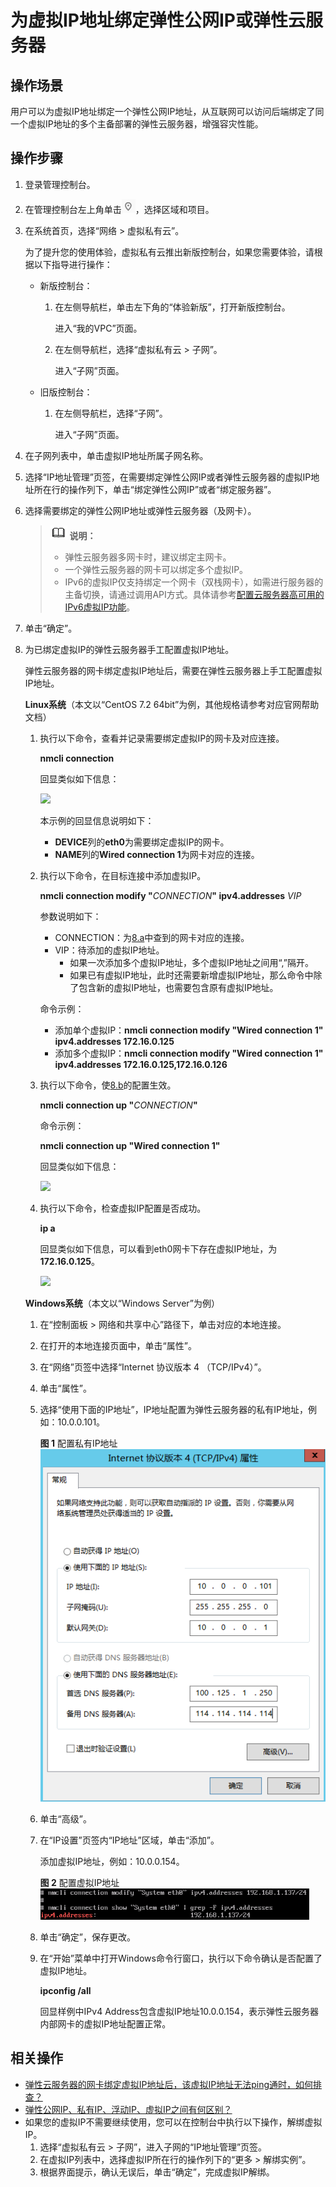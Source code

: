 # 为虚拟IP地址绑定弹性公网IP或弹性云服务器<a name="zh-cn_topic_0067802474"></a>

## 操作场景<a name="section20365067202535"></a>

用户可以为虚拟IP地址绑定一个弹性公网IP地址，从互联网可以访问后端绑定了同一个虚拟IP地址的多个主备部署的弹性云服务器，增强容灾性能。

## 操作步骤<a name="section1458836202535"></a>

1.  登录管理控制台。


1.  在管理控制台左上角单击![](figures/icon-region.png)，选择区域和项目。
2.  在系统首页，选择“网络 \> 虚拟私有云”。

    为了提升您的使用体验，虚拟私有云推出新版控制台，如果您需要体验，请根据以下指导进行操作：

    -   新版控制台：
        1.  在左侧导航栏，单击左下角的“体验新版”，打开新版控制台。

            进入“我的VPC”页面。

        2.  在左侧导航栏，选择“虚拟私有云 \> 子网”。

            进入“子网”页面。

    -   旧版控制台：
        1.  在左侧导航栏，选择“子网”。

            进入“子网”页面。




1.  在子网列表中，单击虚拟IP地址所属子网名称。
2.  选择“IP地址管理”页签，在需要绑定弹性公网IP或者弹性云服务器的虚拟IP地址所在行的操作列下，单击“绑定弹性公网IP”或者“绑定服务器”。
3.  选择需要绑定的弹性公网IP地址或弹性云服务器（及网卡）。

    >![](public_sys-resources/icon-note.gif) **说明：** 
    >-   弹性云服务器多网卡时，建议绑定主网卡。
    >-   一个弹性云服务器的网卡可以绑定多个虚拟IP。
    >-   IPv6的虚拟IP仅支持绑定一个网卡（双栈网卡），如需进行服务器的主备切换，请通过调用API方式。具体请参考[配置云服务器高可用的IPv6虚拟IP功能](https://support.huaweicloud.com/api-vpc/vpc_apieg_0006.html)。

4.  单击“确定”。

1.  为已绑定虚拟IP的弹性云服务器手工配置虚拟IP地址。

    弹性云服务器的网卡绑定虚拟IP地址后，需要在弹性云服务器上手工配置虚拟IP地址。

    **Linux系统**（本文以“CentOS 7.2 64bit”为例，其他规格请参考对应官网帮助文档）

    1.  <a name="li528316578916"></a>执行以下命令，查看并记录需要绑定虚拟IP的网卡及对应连接。

        **nmcli connection**

        回显类似如下信息：

        ![](figures/zh-cn_image_0000001281210233.png)

        本示例的回显信息说明如下：

        -   **DEVICE**列的**eth0**为需要绑定虚拟IP的网卡。
        -   **NAME**列的**Wired connection 1**为网卡对应的连接。

    2.  <a name="li20283257695"></a>执行以下命令，在目标连接中添加虚拟IP。

        **nmcli connection modify "**_CONNECTION_**" ipv4.addresses** _VIP_

        参数说明如下：

        -   CONNECTION：为[8.a](#li528316578916)中查到的网卡对应的连接。
        -   VIP：待添加的虚拟IP地址。
            -   如果一次添加多个虚拟IP地址，多个虚拟IP地址之间用“,”隔开。
            -   如果已有虚拟IP地址，此时还需要新增虚拟IP地址，那么命令中除了包含新的虚拟IP地址，也需要包含原有虚拟IP地址。

        命令示例：

        -   添加单个虚拟IP：**nmcli connection modify "Wired connection 1" ipv4.addresses 172.16.0.125**
        -   添加多个虚拟IP：**nmcli connection modify "Wired connection 1" ipv4.addresses 172.16.0.125,172.16.0.126**

    3.  执行以下命令，使[8.b](#li20283257695)的配置生效。

        **nmcli connection up "**_CONNECTION_**"**

        命令示例：

        **nmcli connection up "Wired connection 1"**

        回显类似如下信息：

        ![](figures/zh-cn_image_0000001237328110.png)

    4.  执行以下命令，检查虚拟IP配置是否成功。

        **ip a**

        回显类似如下信息，可以看到eth0网卡下存在虚拟IP地址，为**172.16.0.125**。

        ![](figures/zh-cn_image_0000001237013856.png)

    **Windows系统**（本文以“Windows Server”为例）

    1.  在“控制面板 \> 网络和共享中心”路径下，单击对应的本地连接。
    2.  在打开的本地连接页面中，单击“属性”。
    3.  在“网络”页签中选择“Internet 协议版本 4 （TCP/IPv4）”。
    4.  单击“属性”。
    5.  选择“使用下面的IP地址”，IP地址配置为弹性云服务器的私有IP地址，例如：10.0.0.101。

        **图 1**  配置私有IP地址<a name="fig1228662717417"></a>  
        ![](figures/配置私有IP地址.png "配置私有IP地址")

    6.  单击“高级”。
    7.  在“IP设置”页签内“IP地址”区域，单击“添加”。

        添加虚拟IP地址，例如：10.0.0.154。

        **图 2**  配置虚拟IP地址<a name="fig528642717417"></a>  
        ![](figures/配置虚拟IP地址.png "配置虚拟IP地址")

    8.  单击“确定”，保存更改。
    9.  在“开始”菜单中打开Windows命令行窗口，执行以下命令确认是否配置了虚拟IP地址。

        **ipconfig /all**

        回显样例中IPv4 Address包含虚拟IP地址10.0.0.154，表示弹性云服务器内部网卡的虚拟IP地址配置正常。



## 相关操作<a name="section328714301417"></a>

-   [弹性云服务器的网卡绑定虚拟IP地址后，该虚拟IP地址无法ping通时，如何排查？](https://support.huaweicloud.com/vpc_faq/vpc_faq_0083.html)
-   [弹性公网IP、私有IP、浮动IP、虚拟IP之间有何区别？](https://support.huaweicloud.com/vpc_faq/faq_eip_0003.html)
-   如果您的虚拟IP不需要继续使用，您可以在控制台中执行以下操作，解绑虚拟IP。
    1.  选择“虚拟私有云 \> 子网”，进入子网的“IP地址管理”页签。
    2.  在虚拟IP列表中，选择虚拟IP所在行的操作列下的“更多 \> 解绑实例”。
    3.  根据界面提示，确认无误后，单击“确定”，完成虚拟IP解绑。


